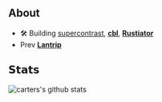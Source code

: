 ## About 
- 🛠️ Building [supercontrast](https://www.supercontrast.com/), [**cbl**](https://github.com/CarterMcClellan/cbl), [**Rustiator**](https://github.com/CarterMcClellan/Rustiator)
- Prev [**Lantrip**](https://www.langtrip.com/)

## 𝗦𝘁𝗮𝘁𝘀
![carters's github stats](https://github-readme-stats.vercel.app/api/top-langs/?username=cartermcclellan&layout=compact&hide_border=true&theme=darcula&bg_color=00000000&langs_count=6&hide=jupyter%20notebook,tex,css,php,gnuplot,makefile,scss,html)
